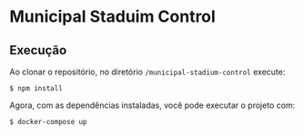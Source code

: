 # Municipal Staduim Control

## Execução

Ao clonar o repositório, no diretório `/municipal-stadium-control` execute:

```
$ npm install
```

Agora, com as dependências instaladas, você pode executar o projeto com:

```
$ docker-compose up
```